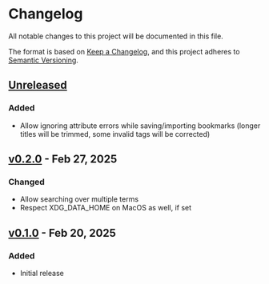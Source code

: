 # Changelog

All notable changes to this project will be documented in this file.

The format is based on [Keep a Changelog](https://keepachangelog.com/en/1.1.0/),
and this project adheres to [Semantic Versioning](https://semver.org/spec/v2.0.0.html).

## [Unreleased]

### Added

- Allow ignoring attribute errors while saving/importing bookmarks (longer
    titles will be trimmed, some invalid tags will be corrected)

## [v0.2.0] - Feb 27, 2025

### Changed

- Allow searching over multiple terms
- Respect XDG_DATA_HOME on MacOS as well, if set

## [v0.1.0] - Feb 20, 2025

### Added

- Initial release

[unreleased]: https://github.com/dhth/bmm/compare/v0.2.0...HEAD
[v0.2.0]: https://github.com/dhth/bmm/compare/v0.1.0...v0.2.0
[v0.1.0]: https://github.com/dhth/bmm/commits/v0.1.0/
